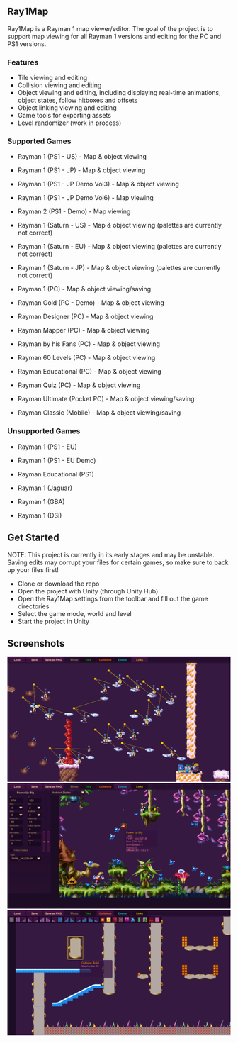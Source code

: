 ## Ray1Map
Ray1Map is a Rayman 1 map viewer/editor. The goal of the project is to support map viewing for all Rayman 1 versions and editing for the PC and PS1 versions.

### Features
* Tile viewing and editing
* Collision viewing and editing
* Object viewing and editing, including displaying real-time animations, object states, follow hitboxes and offsets
* Object linking viewing and editing
* Game tools for exporting assets
* Level randomizer (work in process)

### Supported Games
* Rayman 1 (PS1 - US) - Map & object viewing
* Rayman 1 (PS1 - JP) - Map & object viewing
* Rayman 1 (PS1 - JP Demo Vol3) - Map & object viewing
* Rayman 1 (PS1 - JP Demo Vol6) - Map viewing
* Rayman 2 (PS1 - Demo) - Map viewing

* Rayman 1 (Saturn - US) - Map & object viewing (palettes are currently not correct)
* Rayman 1 (Saturn - EU) - Map & object viewing (palettes are currently not correct)
* Rayman 1 (Saturn - JP) - Map & object viewing (palettes are currently not correct)

* Rayman 1 (PC) - Map & object viewing/saving
* Rayman Gold (PC - Demo) - Map & object viewing
* Rayman Designer (PC) - Map & object viewing
* Rayman Mapper (PC) - Map & object viewing
* Rayman by his Fans (PC) - Map & object viewing
* Rayman 60 Levels (PC) - Map & object viewing
* Rayman Educational (PC) - Map & object viewing
* Rayman Quiz (PC) - Map & object viewing
* Rayman Ultimate (Pocket PC) - Map & object viewing/saving
* Rayman Classic (Mobile) - Map & object viewing/saving

### Unsupported Games
* Rayman 1 (PS1 - EU)
* Rayman 1 (PS1 - EU Demo)
* Rayman Educational (PS1)

* Rayman 1 (Jaguar)
* Rayman 1 (GBA)
* Rayman 1 (DSi)

## Get Started
NOTE: This project is currently in its early stages and may be unstable. Saving edits may corrupt your files for certain games, so make sure to back up your files first!

* Clone or download the repo
* Open the project with Unity (through Unity Hub)
* Open the Ray1Map settings from the toolbar and fill out the game directories
* Select the game mode, world and level
* Start the project in Unity

## Screenshots

<div align="center">

<img alt="Screenshot1" src="https://raw.githubusercontent.com/Adsolution/Ray1Map/master/GitHubAssets/Screenshot1.png">

<img alt="Screenshot2" src="https://raw.githubusercontent.com/Adsolution/Ray1Map/master/GitHubAssets/Screenshot2.png">

<img alt="Screenshot1" src="https://raw.githubusercontent.com/Adsolution/Ray1Map/master/GitHubAssets/Screenshot3.png">

</div>